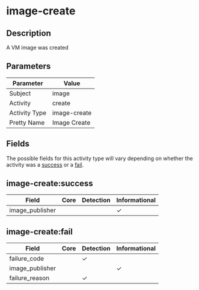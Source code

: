 image-create
============

Description
-----------
A VM image was created

Parameters
----------
| Parameter     | Value        |
| ------------- | ------------ |
| Subject       | image        |
| Activity      | create       |
| Activity Type | image-create |
| Pretty Name   | Image Create |


Fields
------

The possible fields for this activity type will vary depending on whether the activity was a [success](#image-createsuccess) or a [fail](#image-createfail).


image-create:success
--------------------

| Field           | Core | Detection | Informational |
| --------------- | ---- | --------- | ------------- |
| image_publisher |      |           | &#10003;      |

image-create:fail
-----------------

| Field           | Core | Detection | Informational |
| --------------- | ---- | --------- | ------------- |
| failure_code    |      | &#10003;  |               |
| image_publisher |      |           | &#10003;      |
| failure_reason  |      | &#10003;  |               |